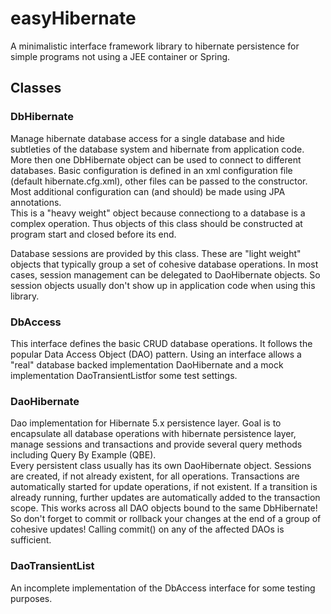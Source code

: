 # easyHibernate

A minimalistic interface framework library to hibernate persistence for simple programs 
not using a JEE container or Spring.

## Classes

### DbHibernate

Manage hibernate database access for a single database and hide subtleties of the database system and hibernate
from application code. More then one DbHibernate object can be used to
connect to different databases. Basic configuration is defined in an xml configuration file
(default hibernate.cfg.xml), other files can be passed to the constructor. Most additional configuration
can (and should) be made using JPA annotations.<br>
This is a "heavy weight" object because connectiong to a database is a complex operation. Thus objects of this
class should be constructed at program start and closed before its end.

Database sessions are provided by this class. These are "light weight" objects that typically group
a set of cohesive database operations. In most cases, session management can be delegated to DaoHibernate
objects. So session objects usually don't show up in application code when using this library.

### DbAccess
This interface defines the basic CRUD database operations. It follows the popular Data Access Object (DAO) pattern.
Using an interface allows a "real" database backed implementation DaoHibernate and a mock implementation
DaoTransientListfor some test settings.

### DaoHibernate

Dao implementation for Hibernate 5.x persistence layer. Goal is to encapsulate all database operations 
with hibernate persistence layer, manage sessions and transactions and provide several query methods
including Query By Example (QBE).<br>
Every persistent class usually has its own DaoHibernate object. Sessions are created, if not already existent,
for all operations. Transactions are automatically started for update operations, if not existent. If a
transition is already running, further updates are automatically added to the transaction scope. This
works across all DAO objects bound to the same DbHibernate! So don't forget to commit or rollback your changes 
at the end of a group of cohesive updates! Calling commit() on any of the affected DAOs is sufficient.

### DaoTransientList

An incomplete implementation of the DbAccess interface for some testing purposes.
